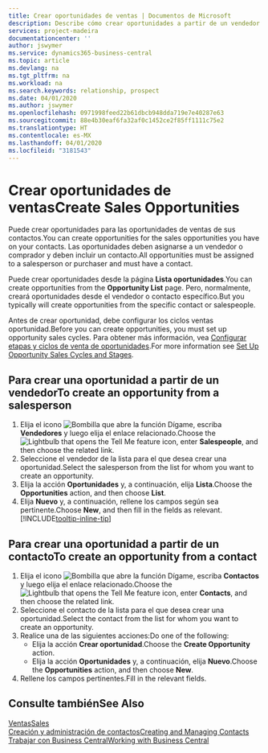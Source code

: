 ```yaml
---
title: Crear oportunidades de ventas | Documentos de Microsoft
description: Describe cómo crear oportunidades a partir de un vendedor o un contacto en Business Central.
services: project-madeira
documentationcenter: ''
author: jswymer
ms.service: dynamics365-business-central
ms.topic: article
ms.devlang: na
ms.tgt_pltfrm: na
ms.workload: na
ms.search.keywords: relationship, prospect
ms.date: 04/01/2020
ms.author: jswymer
ms.openlocfilehash: 0971998feed22b61dbcb948dda719e7e40287e63
ms.sourcegitcommit: 88e4b30eaf6fa32af0c1452ce2f85ff1111c75e2
ms.translationtype: HT
ms.contentlocale: es-MX
ms.lasthandoff: 04/01/2020
ms.locfileid: "3181543"
---
```

# <a name="create-sales-opportunities"></a><span data-ttu-id="e4fe7-103">Crear oportunidades de ventas</span><span class="sxs-lookup"><span data-stu-id="e4fe7-103">Create Sales Opportunities</span></span>
<span data-ttu-id="e4fe7-104">Puede crear oportunidades para las oportunidades de ventas de sus contactos.</span><span class="sxs-lookup"><span data-stu-id="e4fe7-104">You can create opportunities for the sales opportunities you have on your contacts.</span></span> <span data-ttu-id="e4fe7-105">Las oportunidades deben asignarse a un vendedor o comprador y deben incluir un contacto.</span><span class="sxs-lookup"><span data-stu-id="e4fe7-105">All opportunities must be assigned to a salesperson or purchaser and must have a contact.</span></span>

<span data-ttu-id="e4fe7-106">Puede crear oportunidades desde la página **Lista oportunidades**.</span><span class="sxs-lookup"><span data-stu-id="e4fe7-106">You can create opportunities from the **Opportunity List** page.</span></span> <span data-ttu-id="e4fe7-107">Pero, normalmente, creará oportunidades desde el vendedor o contacto específico.</span><span class="sxs-lookup"><span data-stu-id="e4fe7-107">But you typically will create opportunities from the specific contact or salespeople.</span></span>

<span data-ttu-id="e4fe7-108">Antes de crear oportunidad, debe configurar los ciclos ventas oportunidad.</span><span class="sxs-lookup"><span data-stu-id="e4fe7-108">Before you can create opportunities, you must set up opportunity sales cycles.</span></span> <span data-ttu-id="e4fe7-109">Para obtener más información, vea [Configurar etapas y ciclos de venta de oportunidades](marketing-how-setup-opportunity-sales-cycles-stages.md).</span><span class="sxs-lookup"><span data-stu-id="e4fe7-109">For more information see [Set Up Opportunity Sales Cycles and Stages](marketing-how-setup-opportunity-sales-cycles-stages.md).</span></span>

## <a name="to-create-an-opportunity-from-a-salesperson"></a><span data-ttu-id="e4fe7-110">Para crear una oportunidad a partir de un vendedor</span><span class="sxs-lookup"><span data-stu-id="e4fe7-110">To create an opportunity from a salesperson</span></span>
1. <span data-ttu-id="e4fe7-111">Elija el icono ![Bombilla que abre la función Dígame](media/ui-search/search_small.png "Dígame qué desea hacer"), escriba **Vendedores** y luego elija el enlace relacionado.</span><span class="sxs-lookup"><span data-stu-id="e4fe7-111">Choose the ![Lightbulb that opens the Tell Me feature](media/ui-search/search_small.png "Tell me what you want to do") icon, enter **Salespeople**, and then choose the related link.</span></span>
2. <span data-ttu-id="e4fe7-112">Seleccione el vendedor de la lista para el que desea crear una oportunidad.</span><span class="sxs-lookup"><span data-stu-id="e4fe7-112">Select the salesperson from the list for whom you want to create an opportunity.</span></span>
3. <span data-ttu-id="e4fe7-113">Elija la acción **Oportunidades** y, a continuación, elija **Lista**.</span><span class="sxs-lookup"><span data-stu-id="e4fe7-113">Choose the **Opportunities** action, and then choose **List**.</span></span>
4. <span data-ttu-id="e4fe7-114">Elija **Nuevo** y, a continuación, rellene los campos según sea pertinente.</span><span class="sxs-lookup"><span data-stu-id="e4fe7-114">Choose **New**, and then fill in the fields as relevant.</span></span> [!INCLUDE[tooltip-inline-tip](includes/tooltip-inline-tip_md.md)]  



## <a name="to-create-an-opportunity-from-a-contact"></a><span data-ttu-id="e4fe7-115">Para crear una oportunidad a partir de un contacto</span><span class="sxs-lookup"><span data-stu-id="e4fe7-115">To create an opportunity from a contact</span></span>
1. <span data-ttu-id="e4fe7-116">Elija el icono ![Bombilla que abre la función Dígame](media/ui-search/search_small.png "Dígame qué desea hacer"), escriba **Contactos** y luego elija el enlace relacionado.</span><span class="sxs-lookup"><span data-stu-id="e4fe7-116">Choose the ![Lightbulb that opens the Tell Me feature](media/ui-search/search_small.png "Tell me what you want to do") icon, enter **Contacts**, and then choose the related link.</span></span>
2. <span data-ttu-id="e4fe7-117">Seleccione el contacto de la lista para el que desea crear una oportunidad.</span><span class="sxs-lookup"><span data-stu-id="e4fe7-117">Select the contact from the list for whom you want to create an opportunity.</span></span>
3. <span data-ttu-id="e4fe7-118">Realice una de las siguientes acciones:</span><span class="sxs-lookup"><span data-stu-id="e4fe7-118">Do one of the following:</span></span>
   * <span data-ttu-id="e4fe7-119">Elija la acción **Crear oportunidad**.</span><span class="sxs-lookup"><span data-stu-id="e4fe7-119">Choose the **Create Opportunity** action.</span></span>
   * <span data-ttu-id="e4fe7-120">Elija la acción **Oportunidades** y, a continuación, elija **Nuevo**.</span><span class="sxs-lookup"><span data-stu-id="e4fe7-120">Choose the  **Opportunities** action, and then choose **New**.</span></span>
4. <span data-ttu-id="e4fe7-121">Rellene los campos pertinentes.</span><span class="sxs-lookup"><span data-stu-id="e4fe7-121">Fill in the relevant fields.</span></span>

## <a name="see-also"></a><span data-ttu-id="e4fe7-122">Consulte también</span><span class="sxs-lookup"><span data-stu-id="e4fe7-122">See Also</span></span>
[<span data-ttu-id="e4fe7-123">Ventas</span><span class="sxs-lookup"><span data-stu-id="e4fe7-123">Sales</span></span>](sales-manage-sales.md)  
[<span data-ttu-id="e4fe7-124">Creación y administración de contactos</span><span class="sxs-lookup"><span data-stu-id="e4fe7-124">Creating and Managing Contacts</span></span>](marketing-contacts.md)  
[<span data-ttu-id="e4fe7-125">Trabajar con Business Central</span><span class="sxs-lookup"><span data-stu-id="e4fe7-125">Working with Business Central</span></span>](ui-work-product.md)

